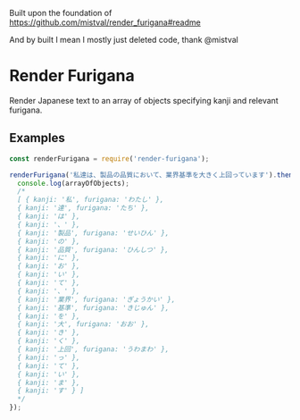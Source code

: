 Built upon the foundation of https://github.com/mistval/render_furigana#readme 
 
And by built I mean I mostly just deleted code, thank @mistval

# Render Furigana
Render Japanese text to an array of objects specifying kanji and relevant furigana.

## Examples
```js
const renderFurigana = require('render-furigana');

renderFurigana('私達は、製品の品質において、業界基準を大きく上回っています').then(arrayOfObjects => {
  console.log(arrayOfObjects);
  /*
  [ { kanji: '私', furigana: 'わたし' },
  { kanji: '達', furigana: 'たち' },
  { kanji: 'は' },
  { kanji: '、' },
  { kanji: '製品', furigana: 'せいひん' },
  { kanji: 'の' },
  { kanji: '品質', furigana: 'ひんしつ' },
  { kanji: 'に' },
  { kanji: 'お' },
  { kanji: 'い' },
  { kanji: 'て' },
  { kanji: '、' },
  { kanji: '業界', furigana: 'ぎょうかい' },
  { kanji: '基準', furigana: 'きじゅん' },
  { kanji: 'を' },
  { kanji: '大', furigana: 'おお' },
  { kanji: 'き' },
  { kanji: 'く' },
  { kanji: '上回', furigana: 'うわまわ' },
  { kanji: 'っ' },
  { kanji: 'て' },
  { kanji: 'い' },
  { kanji: 'ま' },
  { kanji: 'す' } ]
  */
});
```